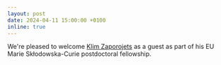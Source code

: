 ```yaml
---
layout: post
date: 2024-04-11 15:00:00 +0100
inline: true
---
```


We're pleased to welcome [Klim Zaporojets](https://klimzaporojets.github.io) as a guest as part of his EU Marie Skłodowska-Curie postdoctoral fellowship.